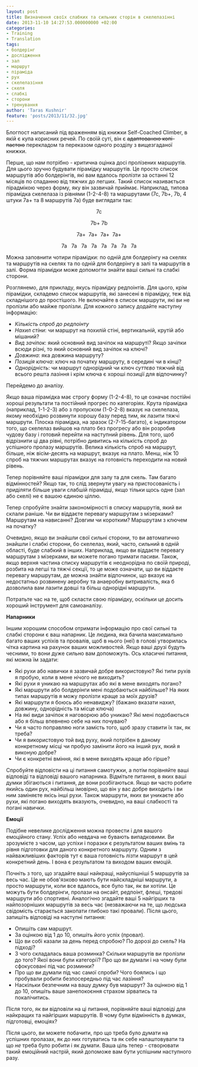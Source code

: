 ```yaml
---
layout: post
title: Визначення своїх слабких та сильних сторін в скелелазінні
date: 2013-11-10 14:27:53.000000000 +02:00
categories:
- Training
- Translation
tags:
- болдерінг
- дослідження
- зал
- маршрут
- піраміда
- рух
- скелелазіння
- скеля
- слабкі
- сторони
- тренування
author: 'Taras Kushnir'
feature: 'posts/2013/11/32.jpg'
---
```


Блогпост написаний під враженням від книжки Self-Coached Climber, в якій є купа корисних речей. По своїй суті, він є <del>адаптованою копі-пастою</del> перекладом та переказом одного розділу з вищезгаданої книжки.

Перше, що нам потрібно - критична оцінка досі пролізених маршрутів. Для цього зручно будувати пірамідку маршрутів. Це просто список маршрутів або болдерінгів, які вам вдалось пролізти за останні 12 місяців по спаданню від тяжчих до легших. Такий список називається пірадмікою через форму, яку він зазвичай приймає. Наприклад, типова пірамідка скелелаза із рівнями (1-2-4-8) та маршрутами (7с, 7b+, 7b, 4 штуки 7a+ та 8 маршрутів 7а) буде виглядати так:
<p style="text-align: center;">7c
<p style="text-align: center;">7b+ 7b
<p style="text-align: center;">7a+  7a+  7a+  7a+
<p style="text-align: center;">7a   7a   7a   7a   7a   7a   7a   7a
<p style="text-align: left;">Можна заповнити чотири пірамідки: по одній для болдерінгу на скелях та маршрутів на скелях та по одній для болдерінгу в залі та маршрутів в залі. Форма пірамідки може допомогти знайти ваші сильні та слабкі сторони.
<p style="text-align: left;">Розглянемо, для прикладу, якусь пірамідку редпоінтів. Для цього, крім пірамідки, складемо список маршрутів, які занесені в пірамідку, теж від складнішого до простішого. Не включайте в список маршрути, які ви не пролізли або майже пролізли. Для кожного запису додайте наступну інформацію:
<ul>
<li><em>Кількість спроб до редпоінту</em></li>
<li><em>Нахил стіни</em>: чи маршрут на похилій стіні, вертикальній, крутій або мішаний?</li>
<li><em>Вид зачіпок</em>: який основний вид зачіпок на маршруті? Якщо зачіпки всюди різні, то який основний вид зачіпок на ключі?</li>
<li><em>Довжина</em>: яка довжина маршруту?</li>
<li><em>Позиція ключа</em>: ключ на початку маршруту, в середині чи в кінці?</li>
<li><em>Однорідність</em>: чи маршрут однорідний чи ключ <em>суттєво</em> тяжчий від всього решта лазіння і крім ключа є хороші позиції для відпочинку?</li>
</ul>

Перейдемо до аналізу.

<!--more-->

Якщо ваша пірамідка має строгу форму (1-2-4-8), то це означає постійні хороші результати та постійний прогрес по категоріях. Крута пірамідка (наприклад, 1-1-2-3) або з пропуском (1-0-2-8) вказує на скелелаза, якому необхідно розвинути хорошу базу перед тим, як лазити тяжчі маршрути. Плоска пірамідка, на зразок (2-7-15-багато), є індикатором того, що скелелаз вийшов на плато без прогресу або він розробив чудову базу і готовий перейти на наступний рівень. Для того, щоб відрізнити ці два рівні, потрібно дивитись на кількість спроб до успішного пролазу маршрутів. Велика кількість спроб на маршрут, більше, ніж вісім-десять на маршрут, вказує на плато. Менш, ніж 10 спроб на тяжчих маршрутах вказує на готовність переходити на новий рівень.

Тепер порівняйте ваші пірамідки для залу та для скель. Там багато відмінностей? Якщо так, то слід звернути увагу на пристосованість і приділяти більше уваги слабшій пірамідці, якщо тільки щось одне (зал або скелі) не є вашою єдиною ціллю.

Тепер спробуйте знайти закономірності в списку маршрутів, який ви склали раніше. Чи ви віддаєте перевагу маршрутам з мізерками? Маршрутам на нависанні? Довгим чи коротким? Маршрутам з ключем на початку?

Очевидно, якщо ви знайшли свої сильні сторони, то ви автоматично знайшли і слабкі сторони, бо скелелаз, який, часто, сильний в одній області, буде слабкий в інших. Наприклад, якщо ви віддаєте перевагу маршрутам з мізерками, ви можете погано тримати пасиви. Також, якщо верхня частина списку маршрутів є неоднорідна по своїй природі, розбита на легші та тяжчі секції, то це може означати, що ви віддаєте перевагу маршрутам, де можна знайти відпочинок, що вказує на недостатньо розвинену аеробну та анаеробну витривалість, яка б дозволила вам лазити довші та більш однорідні маршрути.

Потратьте час на те, щоб скласти свою пірамідку, оскільки це досить хороший інструмент для самоаналізу.

<strong>Напарники</strong>

Іншим хорошим способом отримати інформацію про свої сильні та слабкі сторони є ваш напарник. Це людина, яка бачила максимально багато ваших успіхів та провалів, щоб в нього (неї) в голові утворилась чітка картина на рахунок ваших можливостей. Якщо ваші друзі будуть чесними, то вони дуже сильно вам допоможуть. Ось класичні питання, які можна їм задати:
<ul>
<li>Які рухи або навички я зазвичай добре використовую? Які типи рухів я пробую, коли в мене нічого не виходить?</li>
<li>Які рухи я уникаю на маршрутах або які в мене виходять погано?</li>
<li>Які маршрути або болдерінги мені подобаються найбільше? На яких типах маршрутів я можу пролізти краще за моїх друзів?</li>
<li>Які маршрути я боюсь або ненавиджу? (бажано вказати нахил, довжину, однорідність та місце ключа)</li>
<li>На які види зачіпок я наговорюю або уникаю? Які мені подобаються або я більш впевнено себе на них почуваю?</li>
<li>Чи я часто поправляю ноги замість того, щоб зразу ставити їх так, як треба?</li>
<li>Чи я використовую той вид руху, який потрібен в даному конкретному місці чи пробую замінити його на інший рух, який я виконую добре?</li>
<li>Чи є конкретні вміння, які в мене виходять краще або гірше?</li>
</ul>

Спробуйте відповісти на ці питання самотужки, а потім порівняйте ваші відповіді та відповіді вашого напарника. Відмітьте питання, в яких ваші думки збігаються і питання, де вони розбігаються. Якщо ви часто робите якийсь один рух, найбільш імовірно, що він у вас добре виходить і ви ним заміняєте якісь інші рухи. Також маршрути, яких ви уникаєте або рухи, які погано виходять вказують, очевидно, на ваші слабкості та погані навички.

<strong>Емоції</strong>

Подібне невелике дослідження можна провести і для вашого емоційного стану. Успіх або невдача не бувають випадковими. Ви зрозумієте з часом, що успіхи і поразки є результатом ваших вмінь та рівня підготовки для даного конкретного маршруту. Одним з найважливіших факторів тут є ваша готовність лізти маршрут в цей конкретний день. І вона є результатом та виходом ваших емоцій.

Почніть з того, що згадайте ваші найкращі, найуспішніші 5 маршрутів за весь час. Це не обов'язково мають бути найскладніші маршрути, а просто маршрути, коли все вдалось, все було так, як ви хотіли. Це можуть бути болдерінги, пролази на онсайт, редпоінт, флеші, тредові маршрути або спортивні. Аналогічно згадайте ваші 5 найгірших та найпозорніших маршрутів за весь час (незважаючи на те, що людська свідомість старається закопати глибоко такі провали). Після цього, запишіть відповіді на наступні питання:
<ul>
<li>Опишіть сам маршрут.</li>
<li>За оцінкою від 1 до 10, опишіть його успіх (провал).</li>
<li>Що ви собі казали за день перед спробою? По дорозі до скель? На підході?</li>
<li>З чого складалась ваша розминка? Скільки маршрутів ви пролізли до того? Якої вони були категорії? Про що ви думали і на чому були сфокусовані під час розминки?</li>
<li>Про що ви думали під час самої спроби? Чого боялись і що пробували робити безпосередньо під час лазіння?</li>
<li>Наскільки безпечним на вашу думку був маршрут? За оцінкою від 1 до 10, опишіть ваше занепокоєння страхом зірватись та покалічитись.</li>
</ul>

Після того, як ви відповіли на ці питання, порівняйте ваші відповіді для найкращих та найгірших маршрутів. В чому були відмінність в думках, підготовці, емоціях?

Після цього, ви можете побачити, про що треба було думати на успішних пролазах, як до них готуватись та як себе налаштовувати та що <em>не</em> треба було робити і як думати. Ваша ціль тепер - створювати такий емоційний настрій, який допоможе вам бути успішним наступного разу.
